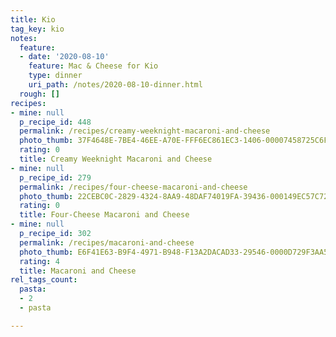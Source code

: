 ```yaml
---
title: Kio
tag_key: kio
notes:
  feature:
  - date: '2020-08-10'
    feature: Mac & Cheese for Kio
    type: dinner
    uri_path: /notes/2020-08-10-dinner.html
  rough: []
recipes:
- mine: null
  p_recipe_id: 448
  permalink: /recipes/creamy-weeknight-macaroni-and-cheese
  photo_thumb: 37F4648E-7BE4-46EE-A70E-FFF6EC861EC3-1406-00007458725C6FE0.jpg
  rating: 0
  title: Creamy Weeknight Macaroni and Cheese
- mine: null
  p_recipe_id: 279
  permalink: /recipes/four-cheese-macaroni-and-cheese
  photo_thumb: 22CEBC0C-2829-4324-8AA9-48DAF74019FA-39436-000149EC57C727AD.jpg
  rating: 0
  title: Four-Cheese Macaroni and Cheese
- mine: null
  p_recipe_id: 302
  permalink: /recipes/macaroni-and-cheese
  photo_thumb: E6F41E63-B9F4-4971-B948-F13A2DACAD33-29546-0000D729F3AA544A.jpg
  rating: 4
  title: Macaroni and Cheese
rel_tags_count:
  pasta:
  - 2
  - pasta

---
```

